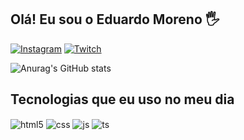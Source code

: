 ## Olá! Eu sou o Eduardo Moreno 🖐️

[![Instagram](https://img.shields.io/badge/Instagram-E4405F?style=for-the-badge&logo=instagram&logoColor=white)](https://instagram.com/eduardo_moreno005)
[![Twitch](https://img.shields.io/badge/Twitch-9146FF?style=for-the-badge&logo=twitch&logoColor=white)](https://twitch.tv/moreno_inn)

![Anurag's GitHub stats](https://github-readme-stats.vercel.app/api?username=eduardomoreno05&show_icons=true&theme=dark)



## Tecnologias que eu uso no meu dia

<div style="display: inline_block">
  <img align="center" alt="html5" src="https://img.shields.io/badge/HTML5-E34F26?style=for-the-badge&logo=html5&logoColor=white" />
  <img align="center" alt="css" src="https://img.shields.io/badge/CSS3-1572B6?style=for-the-badge&logo=css3&logoColor=white" />
  <img align="center" alt="js" src="https://img.shields.io/badge/JavaScript-F7DF1E?style=for-the-badge&logo=javascript&logoColor=black" />
  <img align="center" alt="ts" src="https://img.shields.io/badge/TypeScript-007ACC?style=for-the-badge&logo=typescript&logoColor=white" />
 
</div><br/>
